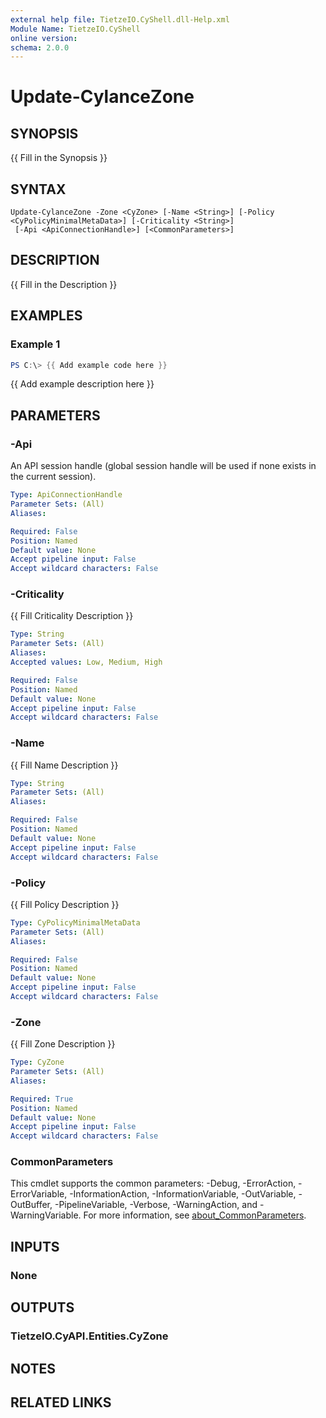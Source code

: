 ```yaml
---
external help file: TietzeIO.CyShell.dll-Help.xml
Module Name: TietzeIO.CyShell
online version:
schema: 2.0.0
---
```


# Update-CylanceZone

## SYNOPSIS
{{ Fill in the Synopsis }}

## SYNTAX

```
Update-CylanceZone -Zone <CyZone> [-Name <String>] [-Policy <CyPolicyMinimalMetaData>] [-Criticality <String>]
 [-Api <ApiConnectionHandle>] [<CommonParameters>]
```

## DESCRIPTION
{{ Fill in the Description }}

## EXAMPLES

### Example 1
```powershell
PS C:\> {{ Add example code here }}
```

{{ Add example description here }}

## PARAMETERS

### -Api
An API session handle (global session handle will be used if none exists in the current session).

```yaml
Type: ApiConnectionHandle
Parameter Sets: (All)
Aliases:

Required: False
Position: Named
Default value: None
Accept pipeline input: False
Accept wildcard characters: False
```

### -Criticality
{{ Fill Criticality Description }}

```yaml
Type: String
Parameter Sets: (All)
Aliases:
Accepted values: Low, Medium, High

Required: False
Position: Named
Default value: None
Accept pipeline input: False
Accept wildcard characters: False
```

### -Name
{{ Fill Name Description }}

```yaml
Type: String
Parameter Sets: (All)
Aliases:

Required: False
Position: Named
Default value: None
Accept pipeline input: False
Accept wildcard characters: False
```

### -Policy
{{ Fill Policy Description }}

```yaml
Type: CyPolicyMinimalMetaData
Parameter Sets: (All)
Aliases:

Required: False
Position: Named
Default value: None
Accept pipeline input: False
Accept wildcard characters: False
```

### -Zone
{{ Fill Zone Description }}

```yaml
Type: CyZone
Parameter Sets: (All)
Aliases:

Required: True
Position: Named
Default value: None
Accept pipeline input: False
Accept wildcard characters: False
```

### CommonParameters
This cmdlet supports the common parameters: -Debug, -ErrorAction, -ErrorVariable, -InformationAction, -InformationVariable, -OutVariable, -OutBuffer, -PipelineVariable, -Verbose, -WarningAction, and -WarningVariable. For more information, see [about_CommonParameters](http://go.microsoft.com/fwlink/?LinkID=113216).

## INPUTS

### None

## OUTPUTS

### TietzeIO.CyAPI.Entities.CyZone

## NOTES

## RELATED LINKS
